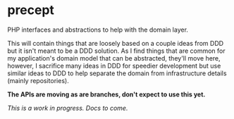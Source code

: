 precept
=======

PHP interfaces and abstractions to help with the domain layer.

This will contain things that are loosely based on a couple ideas from DDD but
it isn't meant to be a DDD solution. As I find things that are common for my
application's domain model that can be abstracted, they'll move here, however,
I sacrifice many ideas in DDD for speedier development but use similar ideas to
DDD to help separate the domain from infrastructure details (mainly
repositories). 

**The APIs are moving as are branches, don't expect to use this yet.**

*This is a work in progress. Docs to come.*

